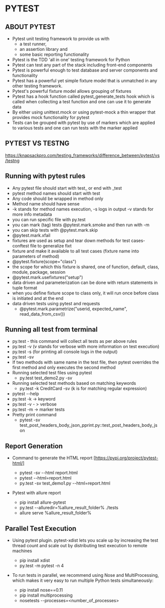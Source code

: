# PYTEST

## ABOUT PYTEST ##
- Pytest unit testing framework to provide us with 
  - a test runner, 
  - an assertion library and  
  - some basic reporting functionality
- Pytest is the TDD 'all in one' testing framework for Python
- Pytest can test any part of the stack including front-end components
- Pytest is powerful enough to test database and server components and functionality
- Pytest has a powerful yet simple fixture model that is unmatched in any other testing framework.
- Pytest's powerful fixture model allows grouping of fixtures
- Pytest has a hook function called pytest_generate_tests hook which is called when collecting a test function and one can use it to generate data
- By either using unittest.mock or using pytest-mock a thin wrapper that provides mock functionality for pytest
- Tests can be grouped with pytest by use of markers which are applied to various tests and one can run tests with the marker applied

## PYTEST VS TESTNG ##
https://knapsackpro.com/testing_frameworks/difference_between/pytest/vs/testng


## Running with pytest rules ##
- Any pytest file should start with test_ or end with _test
- pytest method names should start with test
- Any code should be wrapped in method only
- Method name should have sense
- -k stands for method names execution, -s logs in output  -v stands for more info metadata
- you can run specific file with py.test <filename>
- you can mark (tag) tests @pytest.mark.smoke and then run with -m
- you can skip tests with @pytest.mark.skip
- @pytest.mark.xfail
- fixtures are used as setup and tear down methods for test cases- conftest file to generalize fixt
- fixture and make it available to all test cases (fixture name into parameters of method)
- @pytest.fixture(scope="class")
- the scope for which this fixture is shared, one of function, default, class, module, package, session
- @pytest.mark.usefixtures("setup")
- data driven and parameterization can be done with return statements in tuple format
- when you define fixture scope to class only, it will run once before class is initiated and at the end
- data driven tests using pytest and requests
  - @pytest.mark.parametrize("userid, expected_name", read_data_from_csv())
  

## Running all test from terminal ##
- py.test - this command will collect all tests as per above rules
- py.test -v (v stands for verbose with more information on test execution)
- py.test -s (for printing all console logs in the output)
- py.test -sv <filename>
- If two methods with same name in the test file, then pytest overrides the first method and only executes the second method
- Running selected test files using pytest
   - py.test test_demo2.py -sv
- Running selected test methods based on matching keywords
   - py.test -k CreditCard -sv (k is for matching regular expression)
- pytest --help
- py.test -k -> keyword
- py.test -v - > verbose
- py.test -m -> marker tests
- Pretty print command
  - pytest -sv test_post_headers_body_json_pprint.py::test_post_headers_body_json
  
  
## Report Generation ##
- Command to generate the HTML report [https://pypi.org/project/pytest-html/]
  - pytest -sv --html report.html
  - pytest --html=report.html
  - py.test -sv test_demo1.py --html=report.html

- Pytest with allure report
  - pip install allure-pytest
  - py.test --alluredir=%allure_result_folder% ./tests
  - allure serve %allure_result_folder%



## Parallel Test Execution ##
- Using pytest plugin. pytest-xdist lets you scale up by increasing the test thread count and scale out by distributing test execution to remote machines
  - pip install xdist
  - py.test -m pytest -n 4

- To run tests in parallel, we recommend using Nose and MultiProcessing, which makes it very easy to run multiple Python tests simultaneously:
  - pip install nose==0.11
  - pip install multiprocessing
  - nosetests --processes=<number_of_processes>
